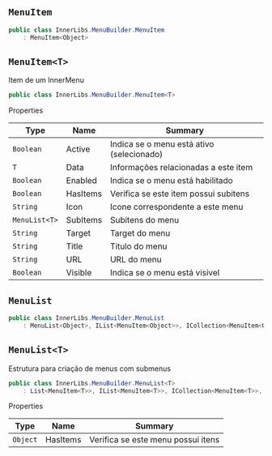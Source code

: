 ## `MenuItem`

```csharp
public class InnerLibs.MenuBuilder.MenuItem
    : MenuItem<Object>

```

## `MenuItem<T>`

Item de um InnerMenu
```csharp
public class InnerLibs.MenuBuilder.MenuItem<T>

```

Properties

| Type | Name | Summary | 
| --- | --- | --- | 
| `Boolean` | Active | Indica se o menu está ativo (selecionado) | 
| `T` | Data | Informações relacionadas a este item | 
| `Boolean` | Enabled | Indica se o menu está habilitado | 
| `Boolean` | HasItems | Verifica se este item possui subitens | 
| `String` | Icon | Icone correspondente a este menu | 
| `MenuList<T>` | SubItems | Subitens do menu | 
| `String` | Target | Target do menu | 
| `String` | Title | Titulo do menu | 
| `String` | URL | URL do menu | 
| `Boolean` | Visible | Indica se o menu está visivel | 


## `MenuList`

```csharp
public class InnerLibs.MenuBuilder.MenuList
    : MenuList<Object>, IList<MenuItem<Object>>, ICollection<MenuItem<Object>>, IEnumerable<MenuItem<Object>>, IEnumerable, IList, ICollection, IReadOnlyList<MenuItem<Object>>, IReadOnlyCollection<MenuItem<Object>>

```

## `MenuList<T>`

Estrutura para criação de menus com submenus
```csharp
public class InnerLibs.MenuBuilder.MenuList<T>
    : List<MenuItem<T>>, IList<MenuItem<T>>, ICollection<MenuItem<T>>, IEnumerable<MenuItem<T>>, IEnumerable, IList, ICollection, IReadOnlyList<MenuItem<T>>, IReadOnlyCollection<MenuItem<T>>

```

Properties

| Type | Name | Summary | 
| --- | --- | --- | 
| `Object` | HasItems | Verifica se este menu possui itens | 


